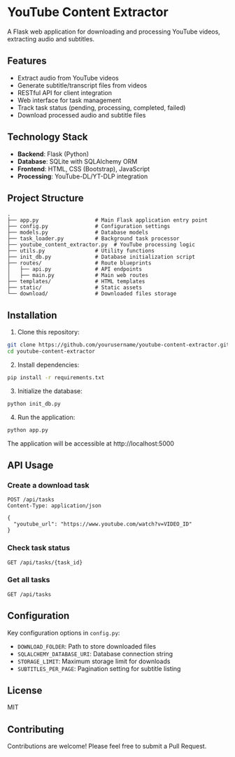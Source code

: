 # YouTube Content Extractor

A Flask web application for downloading and processing YouTube videos, extracting audio and subtitles.

## Features

- Extract audio from YouTube videos
- Generate subtitle/transcript files from videos
- RESTful API for client integration
- Web interface for task management
- Track task status (pending, processing, completed, failed)
- Download processed audio and subtitle files

## Technology Stack

- **Backend**: Flask (Python)
- **Database**: SQLite with SQLAlchemy ORM
- **Frontend**: HTML, CSS (Bootstrap), JavaScript
- **Processing**: YouTube-DL/YT-DLP integration

## Project Structure

```
.
├── app.py                  # Main Flask application entry point
├── config.py               # Configuration settings
├── models.py               # Database models
├── task_loader.py          # Background task processor
├── youtube_content_extractor.py  # YouTube processing logic
├── utils.py                # Utility functions
├── init_db.py              # Database initialization script
├── routes/                 # Route blueprints
│   ├── api.py              # API endpoints
│   ├── main.py             # Main web routes
├── templates/              # HTML templates
├── static/                 # Static assets
└── download/               # Downloaded files storage
```

## Installation

1. Clone this repository:
```bash
git clone https://github.com/yourusername/youtube-content-extractor.git
cd youtube-content-extractor
```

2. Install dependencies:
```bash
pip install -r requirements.txt
```

3. Initialize the database:
```bash
python init_db.py
```

4. Run the application:
```bash
python app.py
```

The application will be accessible at http://localhost:5000

## API Usage

### Create a download task

```
POST /api/tasks
Content-Type: application/json

{
  "youtube_url": "https://www.youtube.com/watch?v=VIDEO_ID"
}
```

### Check task status

```
GET /api/tasks/{task_id}
```

### Get all tasks

```
GET /api/tasks
```

## Configuration

Key configuration options in `config.py`:

- `DOWNLOAD_FOLDER`: Path to store downloaded files
- `SQLALCHEMY_DATABASE_URI`: Database connection string
- `STORAGE_LIMIT`: Maximum storage limit for downloads
- `SUBTITLES_PER_PAGE`: Pagination setting for subtitle listing

## License

MIT

## Contributing

Contributions are welcome! Please feel free to submit a Pull Request.